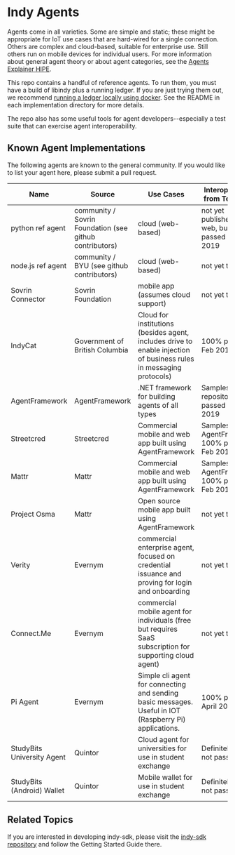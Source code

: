 # Indy Agents

Agents come in all varieties. Some are simple and static; these
might be appropriate for IoT use cases that are hard-wired for
a single connection. Others are complex and cloud-based, suitable
for enterprise use. Still others run on mobile devices for
individual users. For more information about general agent theory
or about agent categories, see the [Agents Explainer HIPE](
https://github.com/hyperledger/indy-hipe/blob/4696f162/text/0002-agents/README.md).

This repo contains a handful of reference agents. To run them,
you must have a build of libindy plus a running ledger.  If you
are just trying them out, we recommend [running a ledger locally
using docker](https://github.com/hyperledger/indy-sdk/blob/master/docs/build-guides/ubuntu-build.md).
See the README in each implementation directory for more
details.

The repo also has some useful tools for agent developers--especially
a test suite that can exercise agent interoperability.

## Known Agent Implementations

The following agents are known to the general community. If you
would like to list your agent here, please submit a pull request.

|Name|Source|Use Cases|Interop Results from Test Suite|More Info|
|----|------|---------|-------------------------------|---------|
|python ref agent|community / Sovrin Foundation (see github contributors)|cloud (web-based)|not yet published on the web, but 100% passed in Feb 2019|see [python/README.md](python/README.md) in this repo|
|node.js ref agent|community / BYU (see github contributors)|cloud (web-based)|not yet tested|see [nodejs/README.md](nodejs/README.md) in this repo|
|Sovrin Connector|Sovrin Foundation|mobile app (assumes cloud support)|not yet tested|[github.com/ sovrin-foundation/ connector-app](https://github.com/sovrin-foundation/connector-app)|
|IndyCat|Government of British Columbia|Cloud for institutions (besides agent, includes drive to enable injection of business rules in messaging protocols)|100% passed in Feb 2019|[https://github.com/bcgov/indy-catalyst/](https://github.com/bcgov/indy-catalyst/tree/master/agent)|
|AgentFramework|AgentFramework|.NET framework for building agents of all types|Samples in the repository 100% passed in Feb 2019|[agent-framework](https://github.com/streetcred-id/agent-framework)|
|Streetcred|Streetcred|Commercial mobile and web app built using AgentFramework|Samples in AgentFramework 100% passed in Feb 2019|[streetcred.id](https://streetcred.id)|
|Mattr|Mattr|Commercial mobile and web app built using AgentFramework|Samples in AgentFramework 100% passed in Feb 2019|[mattr.global](https://mattr.global)|
|Project Osma|Mattr|Open source mobile app built using AgentFramework|not yet tested|[project](https://github.com/mattrglobal/osma)|
|Verity|Evernym|commercial enterprise agent, focused on credential issuance and proving for login and onboarding|not yet tested|[evernym.com](https://evernym.com)|
|Connect.Me|Evernym|commercial mobile agent for individuals (free but requires SaaS subscription for supporting cloud agent)|not yet tested|Android or iOS App Store|
|Pi Agent | Evernym | Simple cli agent for connecting and sending basic messages. Useful in IOT (Raspberry Pi) applications. | 100% passed in April 2019 | [https://github.com/evernym/connectathon-agent](https://github.com/evernym/connectathon-agent) |
|StudyBits University Agent | Quintor | Cloud agent for universities for use in student exchange | Definitely would not pass | [GitHub](https://github.com/Quintor/StudyBits) [Project](https://www.bcined.com/studybits.html) |
|StudyBits (Android) Wallet | Quintor | Mobile wallet for use in student exchange | Definitely would not pass | [GitHub](https://github.com/Quintor/StudyBitsWallet) |

## Related Topics

If you are interested in developing indy-sdk,
please visit the [indy-sdk repository](https://github.com/hyperledger/indy-sdk/)
and follow the Getting Started Guide there.


